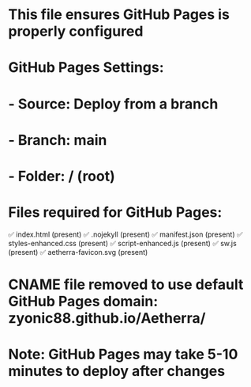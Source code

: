 # This file ensures GitHub Pages is properly configured
# GitHub Pages Settings:
# - Source: Deploy from a branch
# - Branch: main
# - Folder: / (root)

# Files required for GitHub Pages:
✅ index.html (present)
✅ .nojekyll (present) 
✅ manifest.json (present)
✅ styles-enhanced.css (present)
✅ script-enhanced.js (present)
✅ sw.js (present)
✅ aetherra-favicon.svg (present)

# CNAME file removed to use default GitHub Pages domain: zyonic88.github.io/Aetherra/

# Note: GitHub Pages may take 5-10 minutes to deploy after changes
